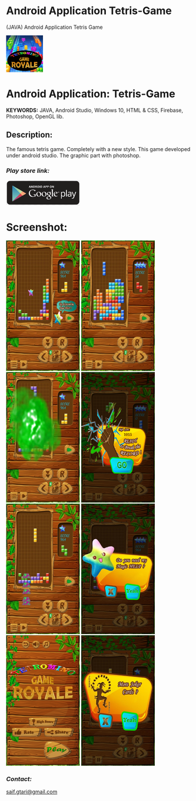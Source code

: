 # Android Application Tetris-Game
(JAVA) Android Application Tetris Game


[![](https://github.com/ELGTARI-Saif-Eddine/Android-App-Tetris-Game/blob/main/images/icon.png)](https://play.google.com/store/apps/details?id=com.gtari.deltatechenologie.tetromino)

# Android Application: Tetris-Game

**KEYWORDS:** JAVA, Android Studio, Windows 10, HTML & CSS, Firebase, Photoshop, OpenGL lib.

## Description:
The famous tetris game. Completely with a new style.
This game developed under android studio. The graphic part with photoshop. 


### _Play store link:_
[![](https://github.com/ELGTARI-Saif-Eddine/Android-App-Tetris-Game/blob/main/images/goo.png)](https://play.google.com/store/apps/details?id=com.gtari.deltatechenologie.tetromino)


# Screenshot:
![](https://github.com/ELGTARI-Saif-Eddine/Android-App-Tetris-Game/blob/main/images/unnamed.png)
![](https://github.com/ELGTARI-Saif-Eddine/Android-App-Tetris-Game/blob/main/images/unnamed1.png)
![](https://github.com/ELGTARI-Saif-Eddine/Android-App-Tetris-Game/blob/main/images/unnamed2.png)
![](https://github.com/ELGTARI-Saif-Eddine/Android-App-Tetris-Game/blob/main/images/unnamed3.png)
![](https://github.com/ELGTARI-Saif-Eddine/Android-App-Tetris-Game/blob/main/images/unnamed4.png)
![](https://github.com/ELGTARI-Saif-Eddine/Android-App-Tetris-Game/blob/main/images/unnamed5.png)
![](https://github.com/ELGTARI-Saif-Eddine/Android-App-Tetris-Game/blob/main/images/unnamed6.png)
![](https://github.com/ELGTARI-Saif-Eddine/Android-App-Tetris-Game/blob/main/images/unnamed7.png)



### _Contact:_
saif.gtari@gmail.com

